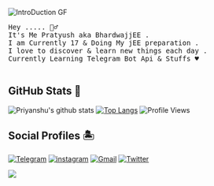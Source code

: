 
![IntroDuction GF](https://raw.githubusercontent.com/bhardwajjEE/bhardwajjEE/main/Assets/ezgif.com-gif-maker.gif)

<pre>
Hey ..... 🙋‍♂️</br>It's Me Pratyush aka BhardwajjEE . </br>I am Currently 17 & Doing My jEE preparation .</br>I love to discover & learn new things each day . </br>Currently Learning Telegram Bot Api & Stuffs ♥️ </br> </pre>

## GitHub Stats 🌟

![Priyanshu's github stats](https://github-readme-stats.vercel.app/api?username=bhardwajjEE&theme=vue&count_private=true&show_icons=true&cache_seconds=1800)
[![Top Langs](https://github-readme-stats.vercel.app/api/top-langs/?username=bhardwajjEE&layout=compact)](https://github.com/bhardwajjEE/github-readme-stats)
![Profile Views](https://hits.seeyoufarm.com/api/count/incr/badge.svg?url=https://github.com/bhardwajjEE/&title=Profile%20Views)

## Social Profiles 🏝️


[![Telegram](https://img.shields.io/badge/Telegram-000000?style=for-the-badge&logo=telegram&logoColor=white)](https://telegram.me/priyanshu_bhardwaj)
[![instagram](https://img.shields.io/badge/Instagram-000000?style=for-the-badge&logo=instagram&logoColor=white)](https://instagram.com/priyanshu_bhardwajji)
[![Gmail](https://img.shields.io/badge/Gmail-000000?style=for-the-badge&logo=gmail&logoColor=white)](mailto:itispriyanshu@gmail.com)
[![Twitter](https://img.shields.io/badge/Twitter-000000?style=for-the-badge&logo=twitter&logoColor=white)](https://twitter.com/priyanshujEE)


![](https://telesco.pe/priyanshu_bhardwajji/4)
